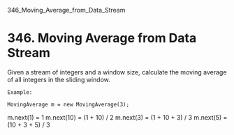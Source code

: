 346_Moving_Average_from_Data_Stream
# 346. Moving Average from Data Stream

Given a stream of integers and a window size, calculate the moving average of all integers in
        the sliding window.

    Example:

    MovingAverage m = new MovingAverage(3);
m.next(1) = 1
m.next(10) = (1 + 10) / 2
m.next(3) = (1 + 10 + 3) / 3
m.next(5) = (10 + 3 + 5) / 3